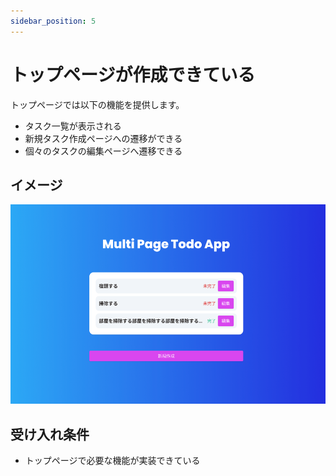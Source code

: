 ```yaml
---
sidebar_position: 5
---
```


# トップページが作成できている

トップページでは以下の機能を提供します。

- タスク一覧が表示される
- 新規タスク作成ページへの遷移ができる
- 個々のタスクの編集ページへ遷移できる

## イメージ

![img.png](assets/top-page.png)

## 受け入れ条件

- トップページで必要な機能が実装できている
